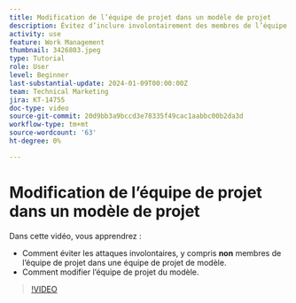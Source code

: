 ```yaml
---
title: Modification de l’équipe de projet dans un modèle de projet
description: Évitez d’inclure involontairement des membres de l’équipe de projet dans une équipe de projet de modèle en apprenant à modifier l’équipe de projet de modèle.
activity: use
feature: Work Management
thumbnail: 3426803.jpeg
type: Tutorial
role: User
level: Beginner
last-substantial-update: 2024-01-09T00:00:00Z
team: Technical Marketing
jira: KT-14755
doc-type: video
source-git-commit: 20d9bb3a9bccd3e78335f49cac1aabbc00b2da3d
workflow-type: tm+mt
source-wordcount: '63'
ht-degree: 0%

---
```


# Modification de l’équipe de projet dans un modèle de projet

Dans cette vidéo, vous apprendrez :

* Comment éviter les attaques involontaires, y compris **non** membres de l’équipe de projet dans une équipe de projet de modèle.
* Comment modifier l’équipe de projet du modèle.

>[!VIDEO](https://video.tv.adobe.com/v/3426803/?quality=12&learn=on)
